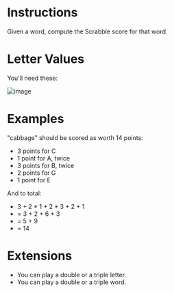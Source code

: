 # Instructions
Given a word, compute the Scrabble score for that word.

# Letter Values
You'll need these:

![image](https://user-images.githubusercontent.com/54405665/218588788-62815cbe-d2c3-49f3-8a09-b5e3c861b2aa.png)

# Examples
"cabbage" should be scored as worth 14 points:

- 3 points for C
- 1 point for A, twice
- 3 points for B, twice
- 2 points for G
- 1 point for E

And to total:

- 3 + 2 * 1 + 2 * 3 + 2 + 1
- = 3 + 2 + 6 + 3
- = 5 + 9
- = 14

# Extensions

- You can play a double or a triple letter.
- You can play a double or a triple word.

